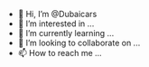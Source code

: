 - 👋 Hi, I’m @Dubaicars
- 👀 I’m interested in ...
- 🌱 I’m currently learning ...
- 💞️ I’m looking to collaborate on ...
- 📫 How to reach me ...

<!---
Dubaicars/Dubaicars is a ✨ special ✨ repository because its `README.md` (this file) appears on your GitHub profile.
You can click the Preview link to take a look at your changes.
--->
